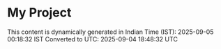 # My Project

This content is dynamically generated in Indian Time (IST): 2025-09-05 00:18:32 IST
Converted to UTC: 2025-09-04 18:48:32 UTC
